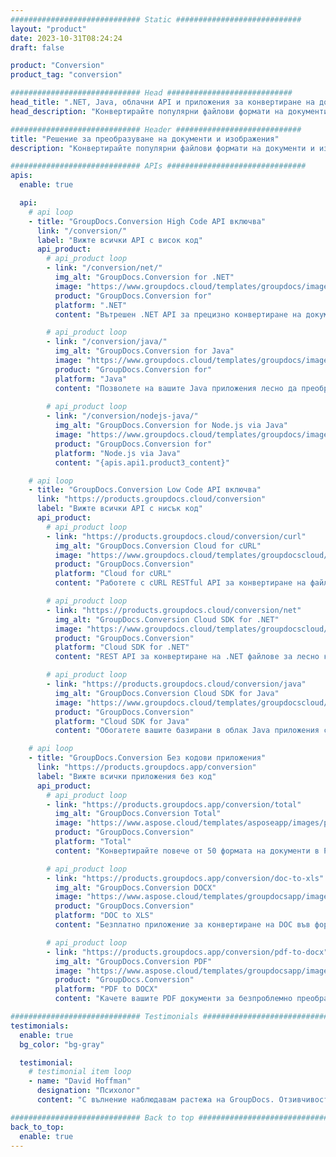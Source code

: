 ```yaml
---
############################# Static ############################
layout: "product"
date: 2023-10-31T08:24:24
draft: false

product: "Conversion"
product_tag: "conversion"

############################# Head ############################
head_title: ".NET, Java, облачни API и приложения за конвертиране на документи от GroupDocs"
head_description: "Конвертирайте популярни файлови формати на документи и изображения на всяка платформа с решения, базирани на приложения и API."

############################# Header ############################
title: "Решение за преобразуване на документи и изображения"
description: "Конвертирайте популярни файлови формати на документи и изображения на всяка платформа с решения, базирани на приложения и API."

############################# APIs ###############################
apis:
  enable: true

  api:
    # api loop
    - title: "GroupDocs.Conversion High Code API включва"
      link: "/conversion/"
      label: "Вижте всички API с висок код"
      api_product:
        # api_product loop
        - link: "/conversion/net/"
          img_alt: "GroupDocs.Conversion for .NET"
          image: "https://www.groupdocs.cloud/templates/groupdocs/images/product-logos/groupdocs-conversion-net.png"
          product: "GroupDocs.Conversion for"
          platform: ".NET"
          content: "Вътрешен .NET API за прецизно конвертиране на документи и файлови формати с изображения във всякакви типове .NET приложения. Поддържа добавяне на водни знаци за изображения по време на конвертиране."

        # api_product loop
        - link: "/conversion/java/"
          img_alt: "GroupDocs.Conversion for Java"
          image: "https://www.groupdocs.cloud/templates/groupdocs/images/product-logos/groupdocs-conversion-java.png"
          product: "GroupDocs.Conversion for"
          platform: "Java"
          content: "Позволете на вашите Java приложения лесно да преобразуват между всички индустриални стандартни формати на документи, включително Microsoft Office, PDF, HTML, изображения и много други."
          
        # api_product loop
        - link: "/conversion/nodejs-java/"
          img_alt: "GroupDocs.Conversion for Node.js via Java"
          image: "https://www.groupdocs.cloud/templates/groupdocs/images/product-logos/groupdocs-conversion-nodejs-java.png"
          product: "GroupDocs.Conversion for"
          platform: "Node.js via Java"
          content: "{apis.api1.product3_content}"

    # api loop
    - title: "GroupDocs.Conversion Low Code API включва"
      link: "https://products.groupdocs.cloud/conversion"
      label: "Вижте всички API с нисък код"
      api_product:
        # api_product loop
        - link: "https://products.groupdocs.cloud/conversion/curl"
          img_alt: "GroupDocs.Conversion Cloud for cURL"
          image: "https://www.groupdocs.cloud/templates/groupdocscloud/images/sdk/272x272/groupdocs_conversion-for-curl.png"
          product: "GroupDocs.Conversion"
          platform: "Cloud for cURL"
          content: "Работете с cURL RESTful API за конвертиране на файлове, за да конвертирате лесно Microsoft Office, PDF, имейл, Project, HTML и други често срещани файлови формати във вашите приложения."

        # api_product loop
        - link: "https://products.groupdocs.cloud/conversion/net"
          img_alt: "GroupDocs.Conversion Cloud SDK for .NET"
          image: "https://www.groupdocs.cloud/templates/groupdocscloud/images/sdk/272x272/groupdocs_conversion-for-net.png"
          product: "GroupDocs.Conversion"
          platform: "Cloud SDK for .NET"
          content: "REST API за конвертиране на .NET файлове за лесно конвертиране на Microsoft Office, PDF, имейл, Project, HTML и други често срещани файлови формати на всяка платформа с помощта на Cloud SDK."

        # api_product loop
        - link: "https://products.groupdocs.cloud/conversion/java"
          img_alt: "GroupDocs.Conversion Cloud SDK for Java"
          image: "https://www.groupdocs.cloud/templates/groupdocscloud/images/sdk/272x272/groupdocs_conversion-for-java.png"
          product: "GroupDocs.Conversion"
          platform: "Cloud SDK for Java"
          content: "Обогатете вашите базирани в облак Java приложения с разширени функции за конвертиране на документи на всяка платформа, способна да извиква REST API."

    # api loop
    - title: "GroupDocs.Conversion Без кодови приложения"
      link: "https://products.groupdocs.app/conversion"
      label: "Вижте всички приложения без код"
      api_product:
        # api_product loop
        - link: "https://products.groupdocs.app/conversion/total"
          img_alt: "GroupDocs.Conversion Total"
          image: "https://www.aspose.cloud/templates/asposeapp/images/products/logo/aspose_conversion-app.png"
          product: "GroupDocs.Conversion"
          platform: "Total"
          content: "Конвертирайте повече от 50 формата на документи в PDF, XLSX, DOCX, XPS, HTML и други."

        # api_product loop
        - link: "https://products.groupdocs.app/conversion/doc-to-xls"
          img_alt: "GroupDocs.Conversion DOCX"
          image: "https://www.aspose.cloud/templates/groupdocsapp/images/products/logo/groupdocs_words-app.png"
          product: "GroupDocs.Conversion"
          platform: "DOC to XLS"
          content: "Безплатно приложение за конвертиране на DOC във формат XLS от всеки уеб браузър."

        # api_product loop
        - link: "https://products.groupdocs.app/conversion/pdf-to-docx"
          img_alt: "GroupDocs.Conversion PDF"
          image: "https://www.aspose.cloud/templates/groupdocsapp/images/products/logo/groupdocs_pdf-app.png"
          product: "GroupDocs.Conversion"
          platform: "PDF to DOCX"
          content: "Качете вашите PDF документи за безпроблемно преобразуване във формат Word (DOCX)."

############################# Testimonials ###############################
testimonials:
  enable: true
  bg_color: "bg-gray"

  testimonial:
    # testimonial item loop
    - name: "David Hoffman"
      designation: "Психолог"
      content: "С вълнение наблюдавам растежа на GroupDocs. Отзивчивостта на целия ви екип ми помогна много, когато говоря с някого в GroupDocs, мога да гарантирам, че някой слуша и кара нещата да се случват."

############################# Back to top ###############################
back_to_top:
  enable: true
---
```

